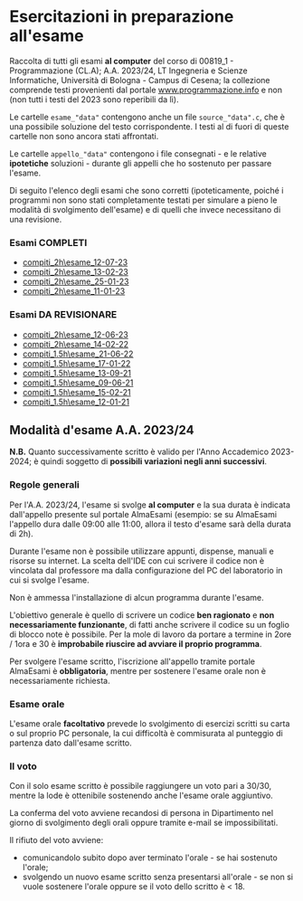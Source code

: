 # Esercitazioni in preparazione all'esame
Raccolta di tutti gli esami **al computer** del corso di 00819_1 - Programmazione (CL.A); A.A. 2023/24, LT Ingegneria e Scienze Informatiche, Università di Bologna - Campus di Cesena; la collezione comprende testi provenienti dal portale www.programmazione.info e non (non tutti i testi del 2023 sono reperibili da lì).

Le cartelle `esame_"data"` contengono anche un file `source_"data".c`, che è una possibile soluzione del testo corrispondente. I testi al di fuori di queste cartelle non sono ancora stati affrontati.

Le cartelle `appello_"data"` contengono i file consegnati - e le relative **ipotetiche** soluzioni - durante gli appelli che ho sostenuto per passare l'esame.

Di seguito l'elenco degli esami che sono corretti (ipoteticamente, poiché i programmi non sono stati completamente testati per simulare a pieno le modalità di svolgimento dell'esame) e di quelli che invece necessitano di una revisione.

### Esami COMPLETI
- [compiti_2h\esame_12-07-23](./compiti_2h/esame_12-07-23)
- [compiti_2h\esame_13-02-23](./compiti_2h/esame_13-02-23)
- [compiti_2h\esame_25-01-23](./compiti_2h/esame_25-01-23)
- [compiti_2h\esame_11-01-23](./compiti_2h/esame_11-01-23)

### Esami DA REVISIONARE
- [compiti_2h\esame_12-06-23](./compiti_2h/esame_12-06-23)
- [compiti_2h\esame_14-02-22](./compiti_2h/esame_14-02-22)
- [compiti_1.5h\esame_21-06-22](./compiti_1.5h/esame_21-06-22)
- [compiti_1.5h\esame_17-01-22](./compiti_1.5h/esame_17-01-22)
- [compiti_1.5h\esame_13-09-21](./compiti_1.5h/esame_13-09-21)
- [compiti_1.5h\esame_09-06-21](./compiti_1.5h/esame_09-06-21)
- [compiti_1.5h\esame_15-02-21](./compiti_1.5h/esame_15-02-21)
- [compiti_1.5h\esame_12-01-21](./compiti_1.5h/esame_12-01-21)

## Modalità d'esame A.A. 2023/24

**N.B.** Quanto successivamente scritto è valido per l'Anno Accademico 2023-2024; è quindi soggetto di **possibili variazioni negli anni successivi**.

### Regole generali
Per l'A.A. 2023/24, l'esame si svolge **al computer** e la sua durata è indicata dall'appello presente sul portale AlmaEsami (esempio: se su AlmaEsami l'appello dura dalle 09:00 alle 11:00, allora il testo d'esame sarà della durata di 2h). 

Durante l'esame non è possibile utilizzare appunti, dispense, manuali e risorse su internet. La scelta dell'IDE con cui scrivere il codice non è vincolata dal professore ma dalla configurazione del PC del laboratorio in cui si svolge l'esame.

Non è ammessa l'installazione di alcun programma durante l'esame.

L'obiettivo generale è quello di scrivere un codice **ben ragionato** e **non necessariamente funzionante**, di fatti anche scrivere il codice su un foglio di blocco note è possibile. Per la mole di lavoro da portare a termine in 2ore / 1ora e 30 è **improbabile riuscire ad avviare il proprio programma**.

Per svolgere l'esame scritto, l'iscrizione all'appello tramite portale AlmaEsami è **obbligatoria**, mentre per sostenere l'esame orale non è necessariamente richiesta.

### Esame orale

L'esame orale **facoltativo** prevede lo svolgimento di esercizi scritti su carta o sul proprio PC personale, la cui difficoltà è commisurata al punteggio di partenza dato dall'esame scritto.

### Il voto

Con il solo esame scritto è possibile raggiungere un voto pari a 30/30, mentre la lode è ottenibile sostenendo anche l'esame orale aggiuntivo.

La conferma del voto avviene recandosi di persona in Dipartimento nel giorno di svolgimento degli orali oppure tramite e-mail se impossibilitati.

Il rifiuto del voto avviene:
- comunicandolo subito dopo aver terminato l'orale - se hai sostenuto l'orale;
- svolgendo un nuovo esame scritto senza presentarsi all'orale - se non si vuole sostenere l'orale oppure se il voto dello scritto è < 18.
